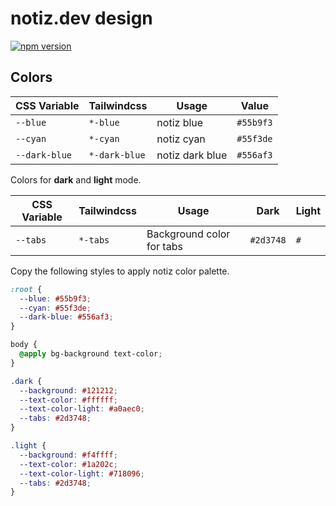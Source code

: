 # notiz.dev design

[![npm version](https://badge.fury.io/js/%40notiz%2Fngx-design.svg)](https://www.npmjs.com/@notiz/ngx-design)

## Colors

| CSS Variable  | Tailwindcss   | Usage           | Value     |
| ------------- | ------------- | --------------- | --------- |
| `--blue`      | `*-blue`      | notiz blue      | `#55b9f3` |
| `--cyan`      | `*-cyan`      | notiz cyan      | `#55f3de` |
| `--dark-blue` | `*-dark-blue` | notiz dark blue | `#556af3` |

Colors for **dark** and **light** mode.

| CSS Variable | Tailwindcss | Usage                     | Dark      | Light |
| ------------ | ----------- | ------------------------- | --------- | ----- |
| `--tabs`     | `*-tabs`    | Background color for tabs | `#2d3748` | `#`

Copy the following styles to apply notiz color palette.

```css
:root {
  --blue: #55b9f3;
  --cyan: #55f3de;
  --dark-blue: #556af3;
}

body {
  @apply bg-background text-color;
}

.dark {
  --background: #121212;
  --text-color: #ffffff;
  --text-color-light: #a0aec0;
  --tabs: #2d3748;
}

.light {
  --background: #f4ffff;
  --text-color: #1a202c;
  --text-color-light: #718096;
  --tabs: #2d3748;
}
```
